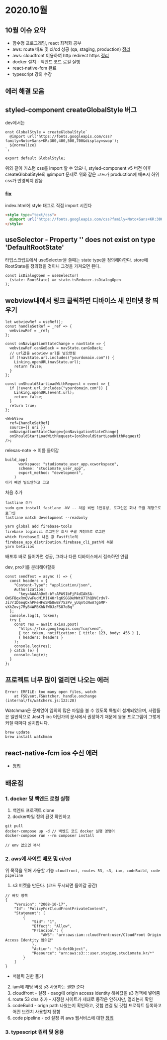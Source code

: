 # 2020.10월

## 10월 이슈 요약

- 함수형 프로그래밍, react 최적화 공부
- aws: route 배포 및 ci/cd 성공 (qa, staging, production) [정리](https://kyounghwan01.github.io/blog/etc/aws-web-hosting/)
- aws: cloudfront 이용하여 http redirect https [정리](https://kyounghwan01.github.io/blog/etc/http-redirect-https/)
- docker 설치 - 백엔드 코드 로컬 실행
- react-native-fcm 완료
- typescript 강의 수강

## 에러 해결 모음

## styled-component createGlobalStyle 버그

dev에서는

```tsx
onst GlobalStyle = createGlobalStyle`
  @import url('https://fonts.googleapis.com/css?family=Noto+Sans+KR:300,400,500,700&display=swap');
  ${normalize}
`;

export default GlobalStyle;
```

위와 같이 커스텀 css를 import 할 수 있으나, styled-component v5 버전 이후 createGlobalStyle의 @import 문제로 위와 같은 코드가 production에 배포시 하위 css가 반영되지 않음

### fix

index.html에 style 태그로 직접 import 시킨다

```html
<style type="text/css">
  @import url("https://fonts.googleapis.com/css?family=Noto+Sans+KR:300,400,500,700&display=swap");
</style>
```

## useSelector - Property '' does not exist on type 'DefaultRootState'

타입스크립트에서 useSelector을 쓸때는 state type을 정의해야한다. store에 RootState를 정의했을 것이니 그것을 가져오면 된다.

```tsx
const isDialogOpen = useSelector(
  (state: RootState) => state.tsReducer.isDialogOpen
);
```

## webview내에서 링크 클릭하면 디바이스 새 인터넷 창 띄우기

```tsx
let webviewRef = useRef();
const handleSetRef = _ref => {
  webviewRef = _ref;
};

const onNavigationStateChange = navState => {
  webviewRef.canGoBack = navState.canGoBack;
  // url값을 webview url를 넣으면됨
  if (!navState.url.includes("yourdomain.com")) {
    Linking.openURL(navState.url);
    return false;
  }
};

const onShouldStartLoadWithRequest = event => {
  if (!event.url.includes("yourdomain.com")) {
    Linking.openURL(event.url);
    return false;
  }
  return true;
};

<WebView
  ref={handleSetRef}
  source={{ uri }}
  onNavigationStateChange={onNavigationStateChange}
  onShouldStartLoadWithRequest={onShouldStartLoadWithRequest}
/>;
```

relesas-note → 이름 들어감

```tsx
build_app(
      workspace: "studiomate_user_app.xcworkspace",
      scheme: "studiomate_user_app",
      export_method: "development",
    )
이거 빼면 빌드안하고 고고
```

처음 추가

```tsx
fastline 추가
sudo gem install fastlane -NV -- 처음 비번 1안유성, 로그인은 회사 구글 계정으로 로그인
fastlane match development --readonly

yarn global add firebase-tools
firebase login:ci 로그인은 회사 구글 계정으로 로그인
which firebase로 나온 값 Fastfile의 firebase_app_distribution.firebase_cli_path에 복붙
yarn beta:ios

```

배포후 바로 들어가면 성공, 그러나 다른 디바이스에서 접속하면 안됨

dev, pro키를 분리해야할듯

```tsx
const sendTest = async () => {
  const headers = {
    "Content-Type": "application/json",
    Authorization:
      "key=AAAAhDmS-bY:APA91bFjF4dIAkSA-GWSFBgxRmQVwFudM1MII40rlqKSGG9eMWtH7lhQDVCrdv7-Ji7rID6eqOxhPFeHFo5Mb8wBr7SzPv_yUqntcNwATg6MP-vXkZovj7MyB4WPBXhNfW0JzFSU7oBq"
  };
  console.log(1, token);
  try {
    const res = await axios.post(
      "https://fcm.googleapis.com/fcm/send",
      { to: token, notification: { title: 123, body: 456 } },
      { headers: headers }
    );
    console.log(res);
  } catch (e) {
    console.log(e);
  }
};
```

## 프로젝트 너무 많이 열리면 나오는 에러

```tsx
Error: EMFILE: too many open files, watch
    at FSEvent.FSWatcher._handle.onchange (internal/fs/watchers.js:123:28)
```

Watchman은 문제없이 임의의 많은 파일을 볼 수 있도록 특별히 설계되었으며, 사람들은 일반적으로 Jest가 iirc 어딘가의 문서에서 권장하기 때문에 응용 프로그램이 그렇게 커질 때마다 설치합니다.

```tsx
brew update
brew install watchman
```

## react-native-fcm ios 수신 에러

- [정리](https://kyounghwan01.github.io/blog/React/react-native-firebase-ios-error/)

## 배운점

### 1. docker 및 백엔드 로컬 실행

1. 백엔드 프로젝트 clone
2. docker파일 정의 된것 확인하고

```
git pull
docker-compose up -d // 백엔드 코드 docker 실행 명령어
docker-compose run --rm composer install

// env 없으면 복사
```

### 2. aws에 사이트 배포 및 ci/cd

위 목적을 위해 사용할 기능
`cloudfront, routes 53, s3, iam, codeBuild, code pipeline`

1. s3 버켓을 만든다. (코드 푸시되면 들어갈 공간)

```tsx
// 버킷 정책
{
    "Version": "2008-10-17",
    "Id": "PolicyForCloudFrontPrivateContent",
    "Statement": [
        {
            "Sid": "1",
            "Effect": "Allow",
            "Principal": {
                "AWS": "arn:aws:iam::cloudfront:user/CloudFront Origin Access Identity 임의값"
            },
            "Action": "s3:GetObject",
            "Resource": "arn:aws:s3:::user.staging.studiomate.kr/*"
        }
    ]
}
```

- 퍼블릭 권한 풀기

2. iam에 해당 버켓 s3 사용하는 권한 준다
3. cloudfront - 설정 - oaog에 origin access identity 해쉬값을 s3 정책에 넣어줌
4. route 53 dns 추가 - 지정한 사이트가 제대로 동작은 안하지만, 열리는지 확인
5. codeBuild - orign path 나왔는지 확인하고, 깃헙 연결 및 깃헙 프로젝트 등록하고 어떤 브랜치 사용할지 정함
6. code pipeline - cd 설정
   위 aws 웹서비스에 대한 [정리](https://kyounghwan01.github.io/blog/etc/aws-web-hosting/)

### 3. typescript 원리 및 응용

<Disqus />
